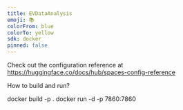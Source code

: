 ```yaml
---
title: EVDataAnalysis
emoji: 📚
colorFrom: blue
colorTo: yellow
sdk: docker
pinned: false
---
```


Check out the configuration reference at https://huggingface.co/docs/hub/spaces-config-reference


How to build and run?

docker build -p .
docker run -d -p 7860:7860 <id>

